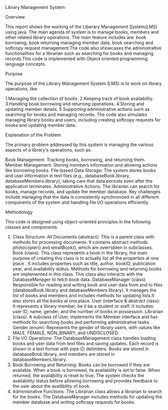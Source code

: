 Library Management System 

Overview

This report shows the working of the Liberary Management System(LMS) using java. The main agenda of system is to manage books, members and other related library operations. The main feature includes are: book borrowing, book returning managing member data, book searching and softcopy request management.The code also showcases the administrative functionalities for a librarian such as searching for books and managing records.This code is implemented with Object oriented programming language concepts.

Purpose

The purpose of the Library Management System (LMS) is to work on library operations, like:

1.Managing the collection of books.
2.Keeping track of book availability.
3.Handling book borrowing and returning operations.
4.Storing and updating member details.
5.Supporting administrative actions such as searching for books and managing records.
The code also simulates managing library books and users, including creating softcopy requests for books and updating member data.

Explanation of the Problem

The primary problem addressed by this system is managing the various aspects of a library's operations, such as:

Book Management: Tracking books, borrowing, and returning them.
Member Management: Storing members information and allowing actions like borrowing books.
File-based Data Storage: The system stores books and user information in text files (e.g., databaseBook.library, databaseMembers.library), taking care that data persists even after the application terminates.
Administrative Actions: The librarian can search for books, manage records, and update the member database.
Key challenges include managing that the data is consistently synchronized in all different components of the system and handling file I/O operations efficiently.



Methodology

This code is designed using object-oriented principles in the following classes and components:

1. Class Structure:
All Documents (abstract): This is a parent class with methods for processing documents. It contains abstract methods photocopier() and emailBook(), which are overridden in subclasses.
Book (class): This class represents a book in the library, the main purpose of creating this class is to actually list all the properties at one place . It includes properties such as title, author, bookID, publication year, and availability status. Methods for borrowing and returning books are implemented in this class. This class also interacts with the DatabaseManager to fetch book data.
DatabaseManager (class): Responsible for reading and writing book and user data from and to files (databaseBook.library and databaseMembers.library). It manages the list of books and members and includes methods for updating lists.It also stores all the books at one place.
User (interface & abstract class): It represents a library member, be it be a student or staff. It includes: user ID, name, gender, and the number of books in possession.
Librarian (class): A subclass of User, implements the Member interface and has methods for searching books and performing administrative tasks.
Gender (enum): Represents the gender of library users, with values like MALE, FEMALE, NON_BINARY, and UNDISCLOSED.
2. File I/O Operations:
The DatabaseManagement class handles loading books and user data from text files and saving updates. Each record is shown in a text format with pipe (|) delimiters.
Books are stored in databaseBook.library, and members are stored in databaseMembers.library.
3. Book Borrowing and Returning:
Books can be borrowed if they are available. When a book is borrowed, its availability is set to false. When returned, the availability is reset to true.
The system checks the availability status before allowing borrowing and provides feedback to the user about the availibility of book.
4. Administrative Functions:
The Librarian class allows a librarian to search for the books.
The DatabaseManager includes methods for updating the member database and writing softcopy requests for books.
